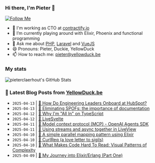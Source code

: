 ### Hi there, I'm Pieter 👋  
[![Follow Me](https://img.shields.io/github/followers/pieterclaerhout?label=Follow&style=social)](https://github.com/pieterclaerhout)

- 🏢 I'm working as CTO at [contractify.io](https://contractify.io)
- 🌱 I’m currently playing around with Elixir, Phoenix and functional programming
- 💬 Ask me about [PHP](https://php.net), [Laravel](http://laravel.com) and [VueJS](https://vuejs.org)
- 😄 Pronouns: Pieter, Duckie, YellowDuck
- 📫 How to reach me: pieter@yellowduck.be

### My stats

![pieterclaerhout's GitHub Stats](https://github-readme-stats.vercel.app/api?username=pieterclaerhout&show_icons=true&count_private=true&line_height=40)

### 📩 Latest Blog Posts from [YellowDuck.be](https://www.yellowduck.be/)
<!-- BLOG-POST-LIST:START -->
- `2025-04-13` | [🔗 How Do Engineering Leaders Onboard at HubSpot?](https://www.yellowduck.be/posts/how-do-engineering-leaders-onboard-at-hubspot)  
- `2025-04-13` | [🔗 Eliminating SPOFs: the importance of documentation](https://www.yellowduck.be/posts/eliminating-spofs-the-importance-of-documentation)  
- `2025-04-12` | [🔗 Why I&#39;m &quot;All In&quot; on TypeScript](https://www.yellowduck.be/posts/why-im-all-in-on-typescript)  
- `2025-04-12` | [🔗 LiveSvelte](https://www.yellowduck.be/posts/livesvelte)  
- `2025-04-11` | [🔗 Model context protocol &lpar;MCP&rpar; - OpenAI Agents SDK](https://www.yellowduck.be/posts/model-context-protocol-mcp-openai-agents-sdk)  
- `2025-04-11` | [🔗 Using streams and async together in LiveView](https://www.yellowduck.be/posts/using-streams-and-async-together-in-liveview)  
- `2025-04-10` | [🐥 A simple parallel mapping pattern using Elixir](https://www.yellowduck.be/posts/a-simple-parallel-mapping-pattern-using-elixir)  
- `2025-04-10` | [🔗 CurlReq &lpar;a love letter to sigils&rpar;](https://www.yellowduck.be/posts/curlreq-a-love-letter-to-sigils-code-code-ship)  
- `2025-04-10` | [🔗 What Makes Code Hard To Read: Visual Patterns of Complexity](https://www.yellowduck.be/posts/what-makes-code-hard-to-read-visual-patterns-of-complexity)  
- `2025-04-09` | [🔗 My Journey into Elixir/Erlang &lpar;Part One&rpar;](https://www.yellowduck.be/posts/my-journey-into-elixir-erlang-part-one)  

<!-- BLOG-POST-LIST:END -->
